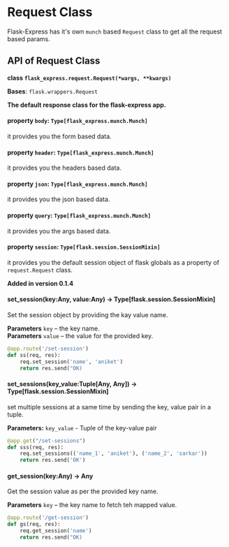# Request Class

Flask-Express has it's own `munch` based `Request` class to get all the request based params.

## API of Request Class

**class `flask_express.request.Request(*wargs, **kwargs)`**

__Bases__: `flask.wrappers.Request`

__The default response class for the flask-express app.__

#### **property** `body`: `Type[flask_express.munch.Munch]`      
it provides you the form based data.

 
#### **property** `header`: `Type[flask_express.munch.Munch]`      
it provides you the headers based data.

 
#### **property** `json`: `Type[flask_express.munch.Munch]`   
it provides you the json based data.

 
#### **property** `query`: `Type[flask_express.munch.Munch]`      
it provides you the args based data.

 
#### **property** `session`: `Type[flask.session.SessionMixin]`      
it provides you the default session object of flask globals as a property of `request.Request` class.

**Added in version 0.1.4**

#### **set_session(key:Any, value:Any) -> Type[flask.session.SessionMixin]**
Set the session object by providing the kay value name.

**Parameters** `key` – the key name.    
**Parameters** `value` – the value for the provided key.

```python
@app.route('/set-session') 
def ss(req, res):
    req.set_session('name', 'aniket')
    return res.send("OK)
```

#### **set_sessions(key_value:Tuple[Any, Any]) -> Type[flask.session.SessionMixin]**
set multiple sessions at a same time by sending the key, value pair in a tuple.

**Parameters:** `key_value` - Tuple of the key-value pair

```python
@app.get("/set-sessions")
def sss(req, res):
    req.set_sessions(('name_1', 'aniket'), ('name_2', 'sarkar'))
    return res.send('OK')
```

#### **get_session(key:Any) -> Any**
Get the session value as per the provided key name.

**Parameters** `key` – the key name to fetch teh mapped value.    

```python
@app.route('/get-session') 
def gs(req, res):
    req.get_session('name')
    return res.send("OK)
```